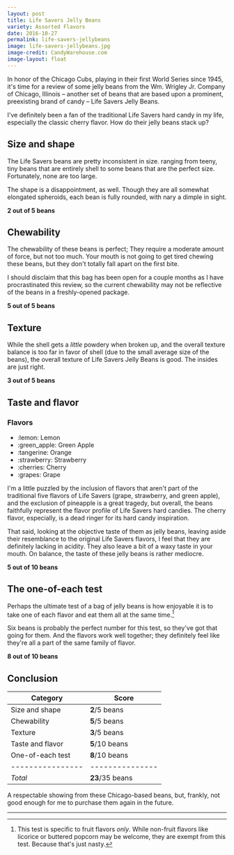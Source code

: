 ```yaml
---
layout: post
title: Life Savers Jelly Beans
variety: Assorted Flavors
date: 2016-10-27
permalink: life-savers-jellybeans
image: life-savers-jellybeans.jpg
image-credit: CandyWarehouse.com
image-layout: float
---
```


In honor of the Chicago Cubs, playing in their first World Series since 1945,
it's time for a review of some jelly beans from the Wm. Wrigley Jr. Company
of Chicago, Illinois – another set of beans that are based upon a prominent,
preexisting brand of candy – Life Savers Jelly Beans.

I've definitely been a fan of the traditional Life Savers hard candy in my life,
especially the classic cherry flavor. How do their jelly beans stack up?


## Size and shape

The Life Savers beans are pretty inconsistent in size.
ranging from teeny, tiny beans that are entirely shell
to some beans that are the perfect size.
Fortunately, none are too large.

The shape is a disappointment, as well.
Though they are all somewhat elongated spheroids,
each bean is fully rounded, with nary a dimple in sight.

**2 out of 5 beans**


## Chewability

The chewability of these beans is perfect;
They require a moderate amount of force, but not too much.
Your mouth is not going to get tired chewing these beans,
but they don't totally fall apart on the first bite.

I should disclaim that this bag has been open for a couple months
as I have procrastinated this review, so the current chewability
may not be  reflective of the beans in a freshly-opened package.

**5 out of 5 beans**


## Texture

While the shell gets a _little_ powdery when broken up,
and the overall texture balance is too far in favor of shell
(due to the small average size of the beans),
the overall texture of Life Savers Jelly Beans is good.
The insides are just right.

**3 out of 5 beans**


## Taste and flavor

<div class="inset">
    <h3>Flavors</h3>
    <ul class="emoji-list">
        <li>:lemon: Lemon</li>
        <li>:green_apple: Green Apple</li>
        <li>:tangerine: Orange</li>
        <li>:strawberry: Strawberry</li>
        <li>:cherries: Cherry</li>
        <li>:grapes: Grape</li>
    </ul>
</div>

I'm a little puzzled by the inclusion of flavors that aren't part of the
traditional five flavors of Life Savers (grape, strawberry, and green apple),
and the exclusion of pineapple is a great tragedy,
but overall, the beans faithfully represent
the flavor profile of Life Savers hard candies.
The cherry flavor, especially, is a dead ringer for its hard candy inspiration.

That said, looking at the objective taste of them as jelly beans,
leaving aside their resemblance to the original Life Savers flavors,
I feel that they are definitely lacking in acidity.
They also leave a bit of a waxy taste in your mouth.
On balance, the taste of these jelly beans is rather mediocre.

**5 out of 10 beans**


## The one-of-each test

Perhaps the ultimate test of a bag of jelly beans is how enjoyable it is
to take one of each flavor and eat them all at the same time.[^1]

Six beans is probably the perfect number for this test,
so they've got that going for them.
And the flavors work well together; they definitely
feel like they're all a part of the same family of flavor.

**8 out of 10 beans**


## Conclusion

Category         | Score
---------------- | ---------------
Size and shape   | **2**/5 beans
Chewability      | **5**/5 beans
Texture          | **3**/5 beans
Taste and flavor | **5**/10 beans
One-of-each test | **8**/10 beans
---------------- | ---------------
_Total_          | **23**/35 beans

A respectable showing from these Chicago-based beans, but, frankly,
not good enough for me to purchase them again in the future.


---

[^1]: This test is specific to fruit flavors _only_. While non-fruit flavors like licorice or buttered popcorn may be welcome, they are exempt from this test. Because that's just nasty.
